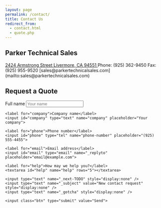 ```yaml
---
layout: page
permalink: /contact/
title: Contact Us
redirect_from:
  - contact.html
  - quote.php
---
```


## Parker Technical Sales
<a href="https://www.google.com/maps/place/2424+Armstrong+St,+Livermore,+CA+94551/@37.6995834,-121.8123017,17z/data=!3m1!4b1!4m2!3m1!1s0x808fe89d3f02cfc9:0x71d211b67f0afb54" target="_blank">
2424 Armstrong Street  
Livermore, CA 94551  
</a>
Phone: (925) 362-9450  
Fax: (925) 955-9520  
[sales@parkertechnicalsales.com](mailto:sales@parkertechnicalsales.com)


## Request a Quote
<form class="contact" action="//formspree.io/eponymous@rileystrong.com" method="POST">
    <label for="name">Full name</label>
    <input id="name" type="text" name="name" placeholder="Your name">

    <label for="company">Company name</label>
    <input id="company" type="text" name="company" placeholder="Your company">

    <label for="phone">Phone number</label>
    <input id="phone" type="tel" name="phone-number" placeholder="(925) 555-4455">

    <label for="email">Email address</label>
    <input id="email" type="email" name="_replyto" placeholder="email@example.com">

    <label for="help">How may we help you?</label>
    <textarea id="help" name="help" rows="5"></textarea>

    <input type="text" name="_next-TODO" style="display:none" />
    <input type="text" name="_subject" value="New contact request" style="display:none" />
    <input type="text" name="_gotcha" style="display:none" />

    <input class="btn" type="submit" value="Send">
</form>
